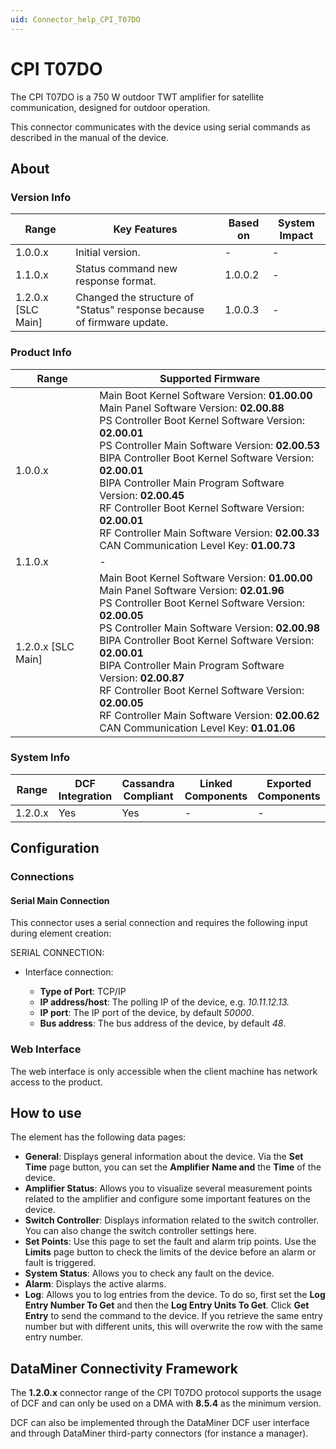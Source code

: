 ```yaml
---
uid: Connector_help_CPI_T07DO
---
```


# CPI T07DO

The CPI T07DO is a 750 W outdoor TWT amplifier for satellite communication, designed for outdoor operation.

This connector communicates with the device using serial commands as described in the manual of the device.

## About

### Version Info

| Range              | Key Features                                                           | Based on | System Impact |
|--------------------|------------------------------------------------------------------------|----------|---------------|
| 1.0.0.x            | Initial version.                                                       | -        | -             |
| 1.1.0.x            | Status command new response format.                                    | 1.0.0.2  | -             |
| 1.2.0.x [SLC Main] | Changed the structure of "Status" response because of firmware update. | 1.0.0.3  | -             |

### Product Info

| Range | Supported Firmware |
|--|--|
| 1.0.0.x | Main Boot Kernel Software Version: **01.00.00** <br>Main Panel Software Version: **02.00.88** <br>PS Controller Boot Kernel Software Version: **02.00.01** <br>PS Controller Main Software Version: **02.00.53** <br>BIPA Controller Boot Kernel Software Version: **02.00.01** <br>BIPA Controller Main Program Software Version: **02.00.45** <br>RF Controller Boot Kernel Software Version: **02.00.01** <br>RF Controller Main Software Version: **02.00.33** <br>CAN Communication Level Key: **01.00.73** |
| 1.1.0.x | - |
| 1.2.0.x [SLC Main] | Main Boot Kernel Software Version: **01.00.00** <br>Main Panel Software Version: **02.01.96** <br>PS Controller Boot Kernel Software Version: **02.00.05** <br>PS Controller Main Software Version: **02.00.98** <br>BIPA Controller Boot Kernel Software Version: **02.00.01** <br>BIPA Controller Main Program Software Version: **02.00.87** <br>RF Controller Boot Kernel Software Version: **02.00.05** <br>RF Controller Main Software Version: **02.00.62** <br>CAN Communication Level Key: **01.01.06** |

### System Info

| Range     | DCF Integration     | Cassandra Compliant     | Linked Components     | Exported Components     |
|-----------|---------------------|-------------------------|-----------------------|-------------------------|
| 1.2.0.x   | Yes                 | Yes                     | -                     | -                       |

## Configuration

### Connections

#### Serial Main Connection

This connector uses a serial connection and requires the following input during element creation:

SERIAL CONNECTION:

- Interface connection:

  - **Type of Port**: TCP/IP
  - **IP address/host**: The polling IP of the device, e.g. *10.11.12.13.*
  - **IP port**: The IP port of the device, by default *50000*.
  - **Bus address**: The bus address of the device, by default *48*.

### Web Interface

The web interface is only accessible when the client machine has network access to the product.

## How to use

The element has the following data pages:

- **General**: Displays general information about the device. Via the **Set Time** page button, you can set the **Amplifier** **Name and** the **Time** of the device.
- **Amplifier Status**: Allows you to visualize several measurement points related to the amplifier and configure some important features on the device.
- **Switch Controller**: Displays information related to the switch controller. You can also change the switch controller settings here.
- **Set Points**: Use this page to set the fault and alarm trip points. Use the **Limits** page button to check the limits of the device before an alarm or fault is triggered.
- **System Status**: Allows you to check any fault on the device.
- **Alarm**: Displays the active alarms.
- **Log**: Allows you to log entries from the device. To do so, first set the **Log Entry Number To Get** and then the **Log Entry Units To Get**. Click **Get Entry** to send the command to the device. If you retrieve the same entry number but with different units, this will overwrite the row with the same entry number.

## DataMiner Connectivity Framework

The **1.2.0.x** connector range of the CPI T07DO protocol supports the usage of DCF and can only be used on a DMA with **8.5.4** as the minimum version.

DCF can also be implemented through the DataMiner DCF user interface and through DataMiner third-party connectors (for instance a manager).
